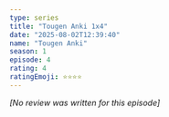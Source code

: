 ```yaml
---
type: series
title: "Tougen Anki 1x4"
date: "2025-08-02T12:39:40"
name: "Tougen Anki"
season: 1
episode: 4
rating: 4
ratingEmoji: ⭐️⭐️⭐️⭐️
---
```


*[No review was written for this episode]*
